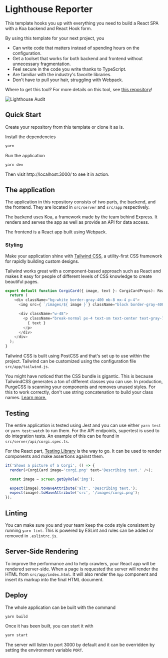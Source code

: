 # Lighthouse Reporter

This template hooks you up with everything you need to build a React SPA with a Koa backend and React Hook form.

By using this template for your next project, you

- Can write code that matters instead of spending hours on the configuration.
- Get a toolset that works for both backend and frontend without unnecessary fragmentation.
- Feel secure in the code you write thanks to TypeScript.
- Are familiar with the industry's favorite libraries.
- Don't have to pull your hair, struggling with Webpack.

Where to get this tool? For more details on this tool, see [this repository](https://github.com/GoogleChrome/lighthouse)!

![Lighthouse Audit](https://i.imgur.com/Nyk2o1f.png)

## Quick Start

Create your repository from this template or clone it as is.

Install the dependencies

```sh
yarn
```

Run the application

```sh
yarn dev
```

Then visit http://localhost:3000/ to see it in action.

## The application

The application in this repository consists of two parts, the backend, and the frontend. They are located in `src/server` and `src/app` respectively.

The backend uses Koa, a framework made by the team behind Express. It renders and serves the app as well as provide an API for data access.

The frontend is a React app built using Webpack.

### Styling

Make your application shine with [Tailwind CSS](https://tailwindcss.com/), a utility-first CSS framework for
rapidly building custom designs.

Tailwind works great with a component-based approach such as React and makes it easy for people of different levels of CSS knowledge to create beautiful pages.

```ts
export default function CorgiCard({ image, text }: CorgiCardProps): ReactElement {
  return (
    <div className="bg-white border-gray-400 mb-8 mx-4 p-4">
      <img src={ `/images/${ image }`} className="block border-gray-400 h-64 mb-4 object-cover w-48" />

      <div className="w-48">
        <p className="break-normal px-4 text-sm text-center text-gray-700">
          { text }
        </p>
      </div>
    </div>
  );
}
```

Tailwind CSS is built using PostCSS and that's set up to use within the project. Tailwind can be customized using the configuration file `src/app/tailwind.js`.

You might have noticed that the CSS bundle is gigantic. This is because TailwindCSS generates a ton of different classes you can use. In production, PurgeCSS is scanning your components and removes unused styles. For this to work correctly, don't use string concatenation to build your class names. [Learn more.](https://tailwindcss.com/docs/controlling-file-size/)

## Testing

The entire application is tested using Jest and you can use either `yarn test` or `yarn test:watch` to run them. For the API endpoints, supertest is used to do integration tests. An example of this can be found in `src/server/api/corgi.spec.ts`.

For the React part, [Testing Library](https://testing-library.com/docs/react-testing-library/example-intro) is the way to go. It can be used to render components and make assertions against them.

```ts
it('Shows a picture of a Corgi', () => {
  render(<CorgiCard image='corgi.png' text='Describing text.' />);

  const image = screen.getByRole('img');

  expect(image).toHaveAttribute('alt', 'Describing text.');
  expect(image).toHaveAttribute('src', '/images/corgi.png');
});
```

## Linting

You can make sure you and your team keep the code style consistent by running `yarn lint`. This is powered by ESLint and rules can be added or removed in `.eslintrc.js`.

## Server-Side Rendering

To improve the performance and to help crawlers, your React app will be rendered server-side. When a page is requested the server will render the HTML from `src/app/index.html`. It will also render the `App` component and insert its markup into the final HTML document.

## Deploy

The whole application can be built with the command

```sh
yarn build
```

Once it has been built, you can start it with

```sh
yarn start
```

The server will listen to port 3000 by default and it can be overridden by setting the environment variable `PORT`.
